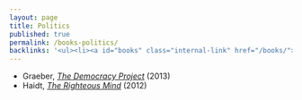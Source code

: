 ```yaml
---
layout: page
title: Politics
published: true
permalink: /books-politics/
backlinks: '<ul><li><a id="books" class="internal-link" href="/books/">Books</a></li></ul>'
---
```


* Graeber, _<a id="graeber-democracy-project" class="internal-link" href="/graeber-democracy-project/">The Democracy Project</a>_ (2013) 
* Haidt, _<a id="haidt-righteous-mind" class="internal-link" href="/haidt-righteous-mind/">The Righteous Mind</a>_ (2012) 
